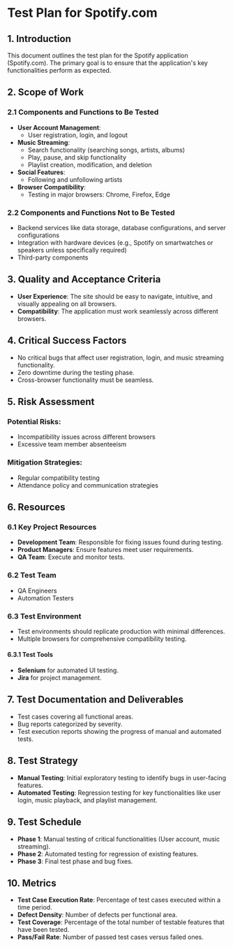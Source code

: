 # Test Plan for Spotify.com

## 1. Introduction
This document outlines the test plan for the Spotify application (Spotify.com). The primary goal is to ensure that the application's key functionalities perform as expected.

## 2. Scope of Work

### 2.1 Components and Functions to Be Tested
- **User Account Management**:
  - User registration, login, and logout
- **Music Streaming**:
  - Search functionality (searching songs, artists, albums)
  - Play, pause, and skip functionality
  - Playlist creation, modification, and deletion
- **Social Features**:
  - Following and unfollowing artists
- **Browser Compatibility**:
  - Testing in major browsers: Chrome, Firefox, Edge

### 2.2 Components and Functions Not to Be Tested
- Backend services like data storage, database configurations, and server configurations
- Integration with hardware devices (e.g., Spotify on smartwatches or speakers unless specifically required)
- Third-party components

## 3. Quality and Acceptance Criteria
- **User Experience**: The site should be easy to navigate, intuitive, and visually appealing on all browsers.
- **Compatibility**: The application must work seamlessly across different browsers.

## 4. Critical Success Factors
- No critical bugs that affect user registration, login, and music streaming functionality.
- Zero downtime during the testing phase.
- Cross-browser functionality must be seamless.

## 5. Risk Assessment

### Potential Risks:
- Incompatibility issues across different browsers
- Excessive team member absenteeism

### Mitigation Strategies:
- Regular compatibility testing
- Attendance policy and communication strategies

## 6. Resources

### 6.1 Key Project Resources
- **Development Team**: Responsible for fixing issues found during testing.
- **Product Managers**: Ensure features meet user requirements.
- **QA Team**: Execute and monitor tests.

### 6.2 Test Team
- QA Engineers
- Automation Testers

### 6.3 Test Environment
- Test environments should replicate production with minimal differences.
- Multiple browsers for comprehensive compatibility testing.

#### 6.3.1 Test Tools
- **Selenium** for automated UI testing.
- **Jira** for project management.

## 7. Test Documentation and Deliverables
- Test cases covering all functional areas.
- Bug reports categorized by severity.
- Test execution reports showing the progress of manual and automated tests.

## 8. Test Strategy
- **Manual Testing**: Initial exploratory testing to identify bugs in user-facing features.
- **Automated Testing**: Regression testing for key functionalities like user login, music playback, and playlist management.

## 9. Test Schedule
- **Phase 1**: Manual testing of critical functionalities (User account, music streaming).
- **Phase 2**: Automated testing for regression of existing features.
- **Phase 3**: Final test phase and bug fixes.

## 10. Metrics
- **Test Case Execution Rate**: Percentage of test cases executed within a time period.
- **Defect Density**: Number of defects per functional area.
- **Test Coverage**: Percentage of the total number of testable features that have been tested.
- **Pass/Fail Rate**: Number of passed test cases versus failed ones.
